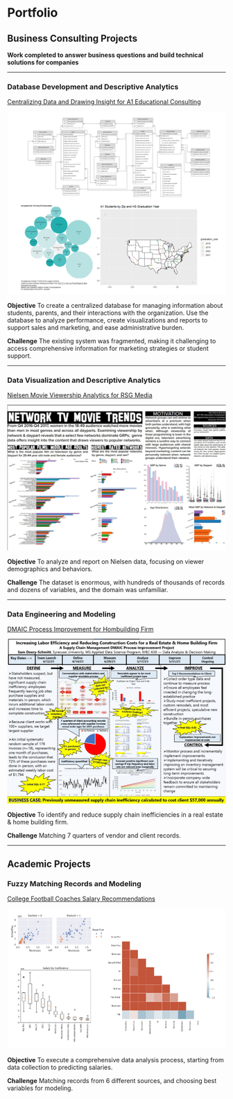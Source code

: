 # Portfolio

## Business Consulting Projects
**Work completed to answer business questions and build technical solutions for companies**

---
### Database Development and Descriptive Analytics

[Centralizing Data and Drawing Insight for A1 Educational Consulting](https://github.com/sampds/consulting-mssql-server-database-development-descriptive-analytics)

[<img src="images/a1_thumbnail.png?raw=true">](/pdf/Deery-Schmitt_Samuel_Developing_a_Database_to_Support_A1_College_Prep_Sales_Marketing_and_Administration.pdf)

**Objective**
To create a centralized database for managing information about students, parents, and their interactions with the organization.
Use the database to analyze performance, create visualizations and reports to support sales and marketing, and ease administrative burden.

**Challenge**
The existing system was fragmented, making it challenging to access comprehensive information for marketing strategies or student support.

---
### Data Visualization and Descriptive Analytics

[Nielsen Movie Viewership Analytics for RSG Media](https://github.com/sampds/network-television-movie-trend-analysis)

[<img src="images/nielsen_thumbnail.jpg?raw=true">](/pdf/Deery-Schmitt_Samuel_Nielsen_Report.pdf)

**Objective** 
To analyze and report on Nielsen data, focusing on viewer demographics and behaviors.

**Challenge**
The dataset is enormous, with hundreds of thousands of records and dozens of variables, and the domain was unfamiliar.

---
### Data Engineering and Modeling

[DMAIC Process Improvement for Hombuilding Firm](/pdf/Deery-Schmitt_Samuel_DMAIC_Process_Improvement_Project.pdf)

[<img src="images/DMAIC_thumbnail.jpg?raw=true">](/pdf/Deery-Schmitt_Samuel_DMAIC_Process_Improvement_Project.pdf)

**Objective** 
To identify and reduce supply chain inefficiencies in a real estate & home building firm.

**Challenge**
Matching 7 quarters of vendor and client records.

---
## Academic Projects

### Fuzzy Matching Records and Modeling

[College Football Coaches Salary Recommendations](https://github.com/sampds/fuzzy-matching-college-football)

[<img src="images/college_football_thumbnail.png?raw=true">](/pdf/Deery-Schmitt_Samuel_College_Football_Coach_Salary_Recommendations.pdf)

**Objective** 
To execute a comprehensive data analysis process, starting from data collection to predicting salaries.

**Challenge**
Matching records from 6 different sources, and choosing best variables for modeling.